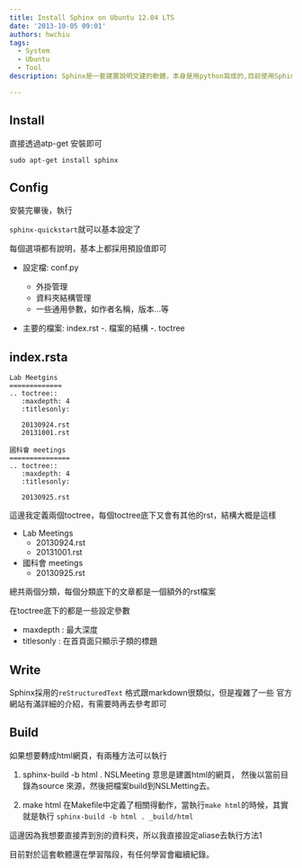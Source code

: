 ```yaml
---
title: Install Sphinx on Ubuntu 12.04 LTS
date: '2013-10-05 09:01'
authors: hwchiu
tags:
  - System
  - Ubuntu
  - Tool
description: Sphinx是一套建置說明文建的軟體，本身是用python寫成的,目前使用Sphinx這套軟體來當作會議紀錄

---
```


## Install

直接透過atp-get 安裝即可

`sudo apt-get install sphinx`


## Config

安裝完畢後，執行

`sphinx-quickstart`就可以基本設定了

每個選項都有說明，基本上都採用預設值即可

- 設定檔: conf.py

	-  外掛管理
  -  資料夾結構管理
  -  一些通用參數，如作者名稱，版本...等

- 主要的檔案: index.rst
	-. 檔案的結構
  -. toctree

## index.rsta

```
Lab Meetgins
=============
.. toctree::
   :maxdepth: 4
   :titlesonly:

   20130924.rst
   20131001.rst

國科會 meetings
===============
.. toctree::
   :maxdepth: 4
   :titlesonly:

   20130925.rst
```

這邊我定義兩個toctree，每個toctree底下又會有其他的rst，結構大概是這樣

- Lab Meetings
	- 20130924.rst
  - 20131001.rst
- 國科會 meetings
	- 20130925.rst

總共兩個分類，每個分類底下的文章都是一個額外的rst檔案

在toctree底下的都是一些設定參數

- maxdepth : 最大深度
- titlesonly : 在首頁面只顯示子類的標題


## Write

Sphinx採用的`reStructuredText`
格式跟markdown很類似，但是複雜了一些
官方網站有滿詳細的介紹，有需要時再去參考即可


## Build

如果想要轉成html網頁，有兩種方法可以執行

1. sphinx-build -b html .  NSLMeeting
 	 意思是建置html的網頁， 然後以當前目錄為source 來源，然後把檔案build到NSLMetting去。

2. make html
   在Makefile中定義了相關得動作，當執行`make html`的時候，其實就是執行
   `sphinx-build -b html . _build/html`

這邊因為我想要直接弄到別的資料夾，所以我直接設定aliase去執行方法1

目前對於這套軟體還在學習階段，有任何學習會繼續紀錄。

